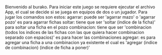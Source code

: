 Bienvenido al burako.
Para iniciar este juego se requiere ejecutar el archivo App, el cual se decide si se juega en equipos de dos o un jugador.
Para jugar los comandos son estos:
agarrar: puede ser 'agarrar mazo' o 'agarrar pozo' es para agarrar fichas
soltar: tiene que ser 'soltar (indice de la ficha)' para soltar una ficha en el pozo
combinacion: tiene que ser 'combinacion (todos los indices de las fichas con las que quiera hacer combinacion separado con espacios)' es para hacer las combinaciones
agregar: es para agregar una ficha a una combinacion ya existente el cual es 'agregar (indice de combinacion) (indice de ficha a poner)'

 
